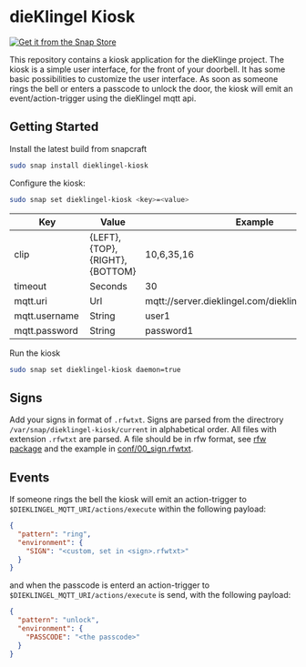 # dieKlingel Kiosk

[![Get it from the Snap Store](https://snapcraft.io/static/images/badges/en/snap-store-black.svg)](https://snapcraft.io/dieklingel-kiosk)

This repository contains a kiosk application for the dieKlinge project. The kiosk is a simple user interface, for the front of your doorbell. It has some basic possibilities to customize the user interface. As soon as someone rings the bell or enters a passcode to unlock the door, the kiosk will emit an event/action-trigger using the dieKlingel mqtt api.

## Getting Started

Install the latest build from snapcraft

```bash
sudo snap install dieklingel-kiosk
```

Configure the kiosk:

```bash
sudo snap set dieklingel-kiosk <key>=<value>
```

| Key            | Value                         | Example                                            |
| -------------- | ----------------------------- | -------------------------------------------------- |
| clip           | {LEFT},{TOP},{RIGHT},{BOTTOM} | 10,6,35,16                                         |
| timeout        | Seconds                       | 30                                                 |
| mqtt.uri       | Url                           | mqtt://server.dieklingel.com/dieklingel/name/main/ |
| mqtt.username  | String                        | user1                                              |
| mqtt.password  | String                        | password1                                          |

Run the kiosk

```bash
sudo snap set dieklingel-kiosk daemon=true
```

## Signs

Add your signs in format of `.rfwtxt`. Signs are parsed from the directrory `/var/snap/dieklingel-kiosk/current` in alphabetical order. All files with extension `.rfwtxt` are parsed. A file should be in rfw format, see [rfw package](https://pub.dev/packages/rfw) and the example in [conf/00_sign.rfwtxt](conf/00_sign.rfwtxt).

## Events

If someone rings the bell the kiosk will emit an action-trigger to `$DIEKLINGEL_MQTT_URI/actions/execute` within the following payload:

```json
{
  "pattern": "ring",
  "environment": {
    "SIGN": "<custom, set in <sign>.rfwtxt>"
  }
}
```

and when the passcode is enterd an action-trigger to `$DIEKLINGEL_MQTT_URI/actions/execute` is send, with the following payload:

```json
{
  "pattern": "unlock",
  "environment": {
    "PASSCODE": "<the passcode>"
  }
}
```
